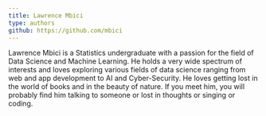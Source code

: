 ```yaml
---
title: Lawrence Mbici
type: authors
github: https://github.com/mbici
---
```

Lawrence Mbici is a Statistics undergraduate with a passion for the  field of Data Science and Machine Learning. He holds a very wide spectrum of interests and loves exploring various fields of data science ranging from web and app development to AI and Cyber-Security. He loves getting lost in the world of books and in the beauty of nature. If you meet him, you will probably find him talking to someone or lost in thoughts or singing or coding.
